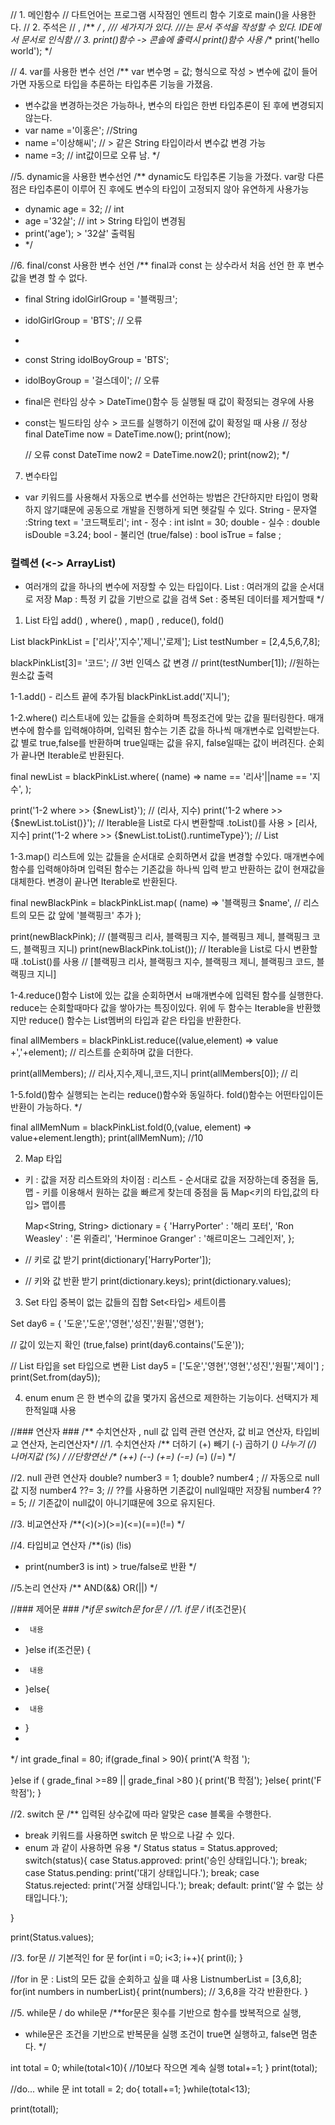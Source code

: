 // 1. 메인함수
// 다트언어는 프로그램 시작점인 엔트리 함수 기호로  main()을 사용한다.
// 2. 주석은 // , /** */ , /// 세가지가 있다. ///는 문서 주석을 작성할 수 있다. IDE에서 문서로 인식함
// 3. print()함수 -> 콘솔에 출력시 print()함수 사용
/** print('hello world'); */

// 4. var를 사용한 변수 선언
/** var 변수명 = 값; 형식으로 작성 > 변수에 값이 들어가면 자동으로 타입을 추론하는 타입추론 기능을 가졌음.
* 변수값을 변경하는것은 가능하나, 변수의 타입은 한번 타입추론이 된 후에 변경되지 않는다.
*  var name ='이홍은'; //String
*  name ='이상해씨'; // > 같은 String 타입이라서 변수값 변경 가능
*  name =3; // int값이므로 오류 남.
   */

//5. dynamic을 사용한 변수선언
/** dynamic도 타입추론 기능을 가졌다. var랑 다른점은 타입추론이 이루어 진 후에도 변수의 타입이 고정되지 않아 유연하게 사용가능
* dynamic age = 32; // int
* age ='32살'; // int > String 타입이 변경됨
* print('age'); > '32살' 출력됨
* */

//6. final/const 사용한 변수 선언
/** final과 const 는 상수라서 처음 선언 한 후 변수값을 변경 할 수 없다.
* final String idolGirlGroup = '블랙핑크';
* idolGirlGroup = 'BTS'; // 오류
*
* const String idolBoyGroup = 'BTS';
* idolBoyGroup = '걸스데이'; // 오류
* final은 런타임 상수  > DateTime()함수 등 실행될 때 값이 확정되는 경우에 사용
* const는 빌드타임 상수 > 코드를 실행하기 이전에 값이 확정일 때 사용
  // 정상
  final DateTime now = DateTime.now();
  print(now);

  // 오류
  const DateTime now2 = DateTime.now2();
  print(now2);
  */




7. 변수타입
- var 키워드를 사용해서 자동으로 변수를 선언하는 방법은 간단하지만 타입이 명확하지 않기떄문에 공동으로 개발을 진행하게 되면 헷갈릴 수 있다.
String - 문자열 :String text = '코드팩토리';
int - 정수 : int isInt = 30;
double - 실수  : double isDouble =3.24;
bool - 불리언 (true/false) : bool isTrue = false ;





###  컬렉션 (<-> ArrayList)
- 여러개의 값을 하나의 변수에 저장할 수 있는 타입이다.
List : 여러개의 값을 순서대로 저장
Map : 특정 키 값을 기반으로 값을 검색
Set : 중복된 데이터를 제거할때
*/

1. List 타입
add() , where() , map() , reduce(), fold()

  List<String> blackPinkList = ['리사','지수','제니','로제'];
  List<int> testNumber = [2,4,5,6,7,8];
  
  blackPinkList[3]= '코드'; // 3번 인덱스 값 변경
  // print(testNumber[1]); //원하는 원소값 출력

1-1.add() - 리스트 끝에 추가됨
  blackPinkList.add('지니');
  
1-2.where()
리스트내에 있는 값들을 순회하며 특정조건에 맞는 값을 필터링한다. 매개변수에 함수를 입력해야하며, 입력된 함수는 기존 값을 하나씩 매개변수로 입력받는다. 
값 별로 true,false를 반환하며 true일때는 값을 유지, false일때는 값이 버려진다. 
순회가 끝나면  Iterable로 반환된다.

  final newList = blackPinkList.where(
  (name) => name == '리사'||name == '지수',
  );

  print('1-2 where >> {$newList}'); // (리사, 지수)
  print('1-2 where >> {$newList.toList()}'); // Iterable을 List로 다시 변환할때 .toList()를 사용 > [리사, 지수]
  print('1-2 where >> {$newList.toList().runtimeType}'); // List<String>


1-3.map()
리스트에 있는 값들을 순서대로 순회하면서 값을 변경할 수있다.
매개변수에 함수를 입력해야하며 입력된 함수는 기존값을 하나씩 입력 받고 반환하는 값이 현재값을 대체한다. 
변경이 끝나면 Iterable로 반환된다.

  final newBlackPink = blackPinkList.map(
  (name) => '블랙핑크 $name', // 리스트의 모든 값 앞에 '블랙핑크' 추가
  );

  print(newBlackPink); // (블랙핑크 리사, 블랙핑크 지수, 블랙핑크 제니, 블랙핑크 코드, 블랙핑크 지니)
  print(newBlackPink.toList()); // Iterable을 List로 다시 변환할때 .toList()를 사용 // [블랙핑크 리사, 블랙핑크 지수, 블랙핑크 제니, 블랙핑크 코드, 블랙핑크 지니]


1-4.reduce()함수
List에 있는 값을 순회하면서 ㅂ매개변수에 입력된 함수를 실행한다. reduce는 순회할때마다 값을 쌓아가는 특징이있다. 
위에 두 함수는  Iterable을 반환했지만 reduce() 함수는 List멤버의 타입과 같은 타입을 반환한다.

  final allMembers = blackPinkList.reduce((value,element) => value +','+element); // 리스트를 순회하며 값을 더한다.
  
  print(allMembers); //   리사,지수,제니,코드,지니
  print(allMembers[0]); // 리


1-5.fold()함수
실행되는 논리는 reduce()함수와 동일하다. fold()함수는 어떤타입이든 반환이 가능하다. */

  final allMemNum = blackPinkList.fold<int>(0,(value, element) => value+element.length);
  print(allMemNum); //10

2. Map 타입
- 키 : 값을 저장
리스트와의 차이점 : 리스트 -  순서대로 값을 저장하는데 중점을 둠, 맵 - 키를 이용해서 원하는 값을 빠르게 찾는데 중점을 둠
Map<키의 타입,값의 타입> 맵이름

  Map<String, String> dictionary = {
  'HarryPorter' : '해리 포터',
  'Ron Weasley' : '론 위즐리',
  'Herminoe Granger' : '해르미온느 그레인저',
  };

- // 키로 값 받기
  print(dictionary['HarryPorter']);

- // 키와 값 반환 받기 
  print(dictionary.keys);
  print(dictionary.values);


3. Set 타입
중복이 없는 값들의 집합
Set<타입> 세트이름


  Set<String> day6 = { '도운','도운','영현','성진','원필','영현'};


// 값이 있는지 확인 (true,false)
print(day6.contains('도운'));

// List 타입을 set 타입으로 변환
  List<String> day5 = ['도운','영현','영현','성진','원필','제이'] ;
  print(Set.from(day5));



4. enum
enum 은 한 변수의 값을 몇가지 옵션으로 제한하는 기능이다. 선택지가 제한적일떄 사용




//### 연산자 ###
/** 수치연산자 , null 값 입력 관련 연산자, 값 비교 연산자, 타입비교 연산자, 논리연산자*/
//1. 수치연산자
/** 더하기 (+) 빼기 (-) 곱하기 (*) 나누기 (/) 나머지값 (%)  */
//단항연산
/** (++) (--) (+=) (-=) (*=) (/=)     */

//2. null 관련 연산자
double? number3 = 1;
double? number4 ;  // 자동으로 null값 지정
number4 ??= 3; // ??를 사용하면 기존값이 null일때만 저장됨
number4 ??= 5; // 기존값이 null값이 아니기떄문에 3으로 유지된다.

//3. 비교연산자
/**(<)(>)(>=)(<=)(==)(!=) */

//4. 타입비교 연산자
/**(is) (!is)
* print(number3 is int) > true/false로 반환  */

//5.논리 연산자
/** AND(&&) OR(||) */



//### 제어문 ###
/**if문 switch문 for문     */
//1. if문
/** if(조건문){
*      내용
* }else if(조건문) {
*      내용
* }else{
*      내용
* }
*
*/
int grade_final = 80;
if(grade_final > 90){
print('A 학점 ');

}else if ( grade_final >=89 || grade_final >80 ){
print('B 학점');
}else{
print('F 학점');
}

//2. switch 문
/** 입력된 상수값에 따라 알맞은 case 블록을 수행한다.
* break 키워드를 사용하면 switch 문 밖으로 나갈 수 있다.
* enum 과 같이 사용하면 유용
  */
  Status status = Status.approved;
  switch(status){
  case Status.approved:
  print('승인 상태입니다.');
  break;
  case Status.pending:
  print('대기 상태입니다.');
  break;
  case Status.rejected:
  print('거절 상태입니다.');
  break;
  default:
  print('알 수 없는 상태입니다.');


}

print(Status.values);


//3. for문
// 기본적인 for 문
for(int i =0; i<3; i++){
print(i);
}

//for in 문 : List의 모든 값을 순회하고 싶을 떄 사용
List<int>numberList = [3,6,8];
for(int numbers in numberList){
print(numbers); // 3,6,8을 각각 반환한다.
}


//5. while문 / do while문
/**for문은 횟수를 기반으로  함수를 밙복적으로 실행,
* while문은 조건을 기반으로 반복문을 실행 조건이 true면 실행하고, false면 멈춘다.
  */

int total = 0;
while(total<10){ //10보다 작으면 계속 실행
total+=1;
}
print(total);

//do... while 문
int totall = 2;
do{
totall+=1;
}while(total<13);

print(totall);
